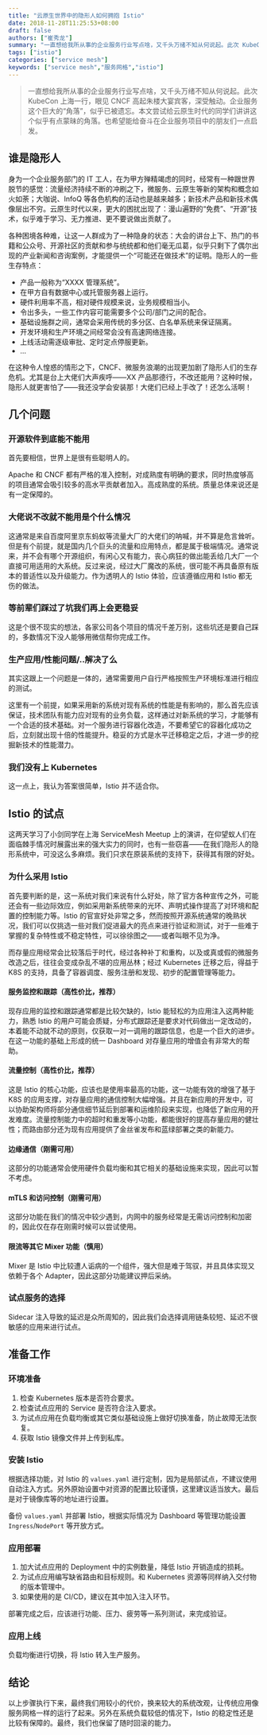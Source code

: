 ```yaml
---
title: "云原生世界中的隐形人如何拥抱 Istio"
date: 2018-11-28T11:25:53+08:00
draft: false
authors: ["崔秀龙"]
summary: "一直想给我所从事的企业服务行业写点啥，又千头万绪不知从何说起。此次 KubeCon 上海一行，眼见 CNCF 高起朱楼大宴宾客，深受触动。企业服务这个巨大的“角落”，似乎已被遗忘。本文尝试给云原生时代的同学们讲讲这个似乎有点蒙昧的角落。也希望能给奋斗在企业服务项目中的朋友们一点启发。"
tags: ["istio"]
categories: ["service mesh"]
keywords: ["service mesh","服务网格","istio"]
---
```


> 一直想给我所从事的企业服务行业写点啥，又千头万绪不知从何说起。此次 KubeCon 上海一行，眼见 CNCF 高起朱楼大宴宾客，深受触动。企业服务这个巨大的“角落”，似乎已被遗忘。本文尝试给云原生时代的同学们讲讲这个似乎有点蒙昧的角落。也希望能给奋斗在企业服务项目中的朋友们一点启发。

## 谁是隐形人

身为一个企业服务部门的 IT 工人，在为甲方殚精竭虑的同时，经常有一种跟世界脱节的感觉：流量经济持续不断的冲刷之下，微服务、云原生等新的架构和概念如火如荼；大咖说、InfoQ 等各色机构的活动也是越来越多；新技术产品和新技术偶像层出不穷。云原生时代以来，更大的困扰出现了：漫山遍野的“免费”、“开源”技术，似乎难于学习、无力推进、更不要说做出贡献了。

各种困境各种难，让这一人群成为了一种隐身的状态：大会的讲台上下、热门的书籍和公众号、开源社区的贡献和参与统统都和他们毫无瓜葛，似乎只剩下了偶尔出现的产业新闻和咨询案例，才能提供一个“可能还在做技术”的证明。隐形人的一些生存特点：

- 产品一般称为“XXXX 管理系统”。
- 在甲方自有数据中心或托管服务器上运行。
- 硬件利用率不高，相对硬件规模来说，业务规模相当小。
- 令出多头，一些工作内容可能需要多个公司/部门之间的配合。
- 基础设施群之间，通常会采用传统的多分区、白名单系统来保证隔离。
- 开发环境和生产环境之间经常会没有高速网络连接。
- 上线活动需逐级审批、定时定点停服更新。
- …

在这种令人惶惑的情形之下，CNCF、微服务浪潮的出现更加剧了隐形人们的生存危机。尤其是台上大佬们大声疾呼——XX 产品那德行，不改还能用？这种时候，隐形人就更害怕了——我还没学会安装那！大佬们已经上手改了！还怎么活啊！

## 几个问题

### 开源软件到底能不能用

首先要相信，世界上是很有些聪明人的。

Apache 和 CNCF 都有严格的准入控制，对成熟度有明确的要求，同时热度够高的项目通常会吸引较多的高水平贡献者加入。高成熟度的系统。质量总体来说还是有一定保障的。

### 大佬说不改就不能用是个什么情况

这通常是来自百度阿里京东蚂蚁等流量大厂的大佬们的呐喊，并不算是危言耸听。但是有个前提，就是国内几个巨头的流量和应用特点，都是属于极端情况。通常说来，并不会有哪个开源组织，有闲心又有能力，丧心病狂的做出能丢给几大厂一个直接可用适用的大系统。反过来说，经过大厂魔改的系统，很可能不再具备原有版本的普适性以及升级能力。作为透明人的 Istio 体验，应该遵循应用和 Istio 都无伤的做法。

### 等前辈们踩过了坑我们再上会更稳妥

这是个很不现实的想法，各家公司各个项目的情况千差万别，这些坑还是要自己踩的，多数情况下没人能够用微信帮你完成工作。

### 生产应用/性能问题/..解决了么

其实这跟上一个问题是一体的，通常需要用户自行严格按照生产环境标准进行相应的测试。

这里有一个前提，如果采用新的系统对现有系统的性能是有影响的，那么首先应该保证，技术团队有能力应对现有的业务负载，这样通过对新系统的学习，才能够有一个合适的技术基础。对一个服务进行容器化改造，不要希望它的容器化成功之后，立刻就出现十倍的性能提升。稳妥的方式是水平迁移稳定之后，才进一步的挖掘新技术的性能潜力。

### 我们没有上 Kubernetes

这一点上，我认为答案很简单，Istio 并不适合你。

## Istio 的试点

这两天学习了小剑同学在上海 ServiceMesh Meetup 上的演讲，在仰望蚁人们在面临棘手情况时展露出来的强大实力的同时，也有一些窃喜——在我们隐形人的隐形系统中，可没这么多麻烦。我们只求在原装系统的支持下，获得其有限的好处。

### 为什么采用 Istio

首先要判断的是，这一系统对我们来说有什么好处，除了官方各种宣传之外，可能还会有一些边际效应，例如采用新系统带来的光环、声明式操作提高了对环境和配置的控制能力等。Istio 的官宣好处非常之多，然而按照开源系统通常的晚熟状况，我们可以仅挑选一些对我们促进最大的亮点来进行验证和测试，对于一些难于掌握的复杂特性或不稳定特性，可以徐徐图之——或者叫眼不见为净。

而存量应用经常会比较落后于时代，经过各种补丁和重构，以及或真或假的微服务改造之后，往往会变成杂乱不堪的应用丛林；经过 Kubernetes 迁移之后，得益于 K8S 的支持，具备了容器调度、服务注册和发现、初步的配置管理等能力。

#### 服务监控和跟踪（高性价比，推荐）

现存应用的监控和跟踪通常都是比较欠缺的，Istio 能轻松的为应用注入这两种能力，熟悉 Istio 的用户可能会质疑，分布式跟踪还是要求对代码做出一定改动的，本着能不动就不动的原则，仅获取一对一调用的跟踪信息，也是一个巨大的进步。在这一功能的基础上形成的统一 Dashboard 对存量应用的增值会有非常大的帮助。

#### 流量控制（高性价比，推荐）

这是 Istio 的核心功能，应该也是使用率最高的功能，这一功能有效的增强了基于 K8S 的应用支撑，对存量应用的通信控制大幅增强。并且在新应用的开发中，可以协助架构师将部分通信细节延后到部署和运维阶段来实现，也降低了新应用的开发难度。流量控制能力中的超时和重发等小功能，都能很好的提高存量应用的健壮性；而路由部分还为现有应用提供了金丝雀发布和蓝绿部署之类的新能力。

#### 边缘通信（刚需可用）

这部分的功能通常会使用硬件负载均衡和其它相关的基础设施来实现，因此可以暂不考虑。

#### mTLS 和访问控制（刚需可用）

这部分功能在我们的情况中较少遇到，内网中的服务经常是无需访问控制和加密的，因此仅在存在刚需时候可以尝试使用。

#### 限流等其它 Mixer 功能（慎用）

Mixer 是 Istio 中比较遭人诟病的一个组件，强大但是难于驾驭，并且具体实现又依赖于各个 Adapter，因此这部分功能建议押后采纳。

### 试点服务的选择

Sidecar 注入导致的延迟是众所周知的，因此我们会选择调用链条较短、延迟不很敏感的应用来进行试点。

## 准备工作

### 环境准备

1. 检查 Kubernetes 版本是否符合要求。
2. 检查试点应用的 Service 是否符合注入要求。
3. 为试点应用在负载均衡或其它类似基础设施上做好切换准备，防止故障无法恢复。
4. 获取 Istio 镜像文件并上传到私库。

### 安装 Istio

根据选择功能，对 Istio 的 `values.yaml` 进行定制，因为是局部试点，不建议使用自动注入方式。另外原始设置中对资源的配置比较谨慎，这里建议适当放大。最后是对于镜像库等的地址进行设置。

备份 `values.yaml` 并部署 Istio，根据实际情况为 Dashboard 等管理功能设置 `Ingress`/`NodePort` 等开放方式。

### 应用部署

1. 加大试点应用的 Deployment 中的实例数量，降低 Istio 开销造成的损耗。
2. 为试点应用编写缺省路由和目标规则。和 Kubernetes 资源等同样纳入交付物的版本管理中。
3. 如果使用的是 CI/CD，建议在其中加入注入环节。

部署完成之后，应该进行功能、压力、疲劳等一系列测试，来完成验证。

### 应用上线

负载均衡进行切换，将 Istio 转入生产服务。

## 结论

以上步骤执行下来，最终我们用较小的代价，换来较大的系统改观，让传统应用像服务网格一样的运行了起来。另外在系统负载较低的情况下，Istio 的稳定性还是比较有保障的。最终，我们也保留了随时回滚的能力。

